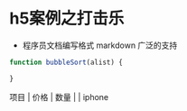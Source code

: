 # h5案例之打击乐

- 程序员文档编写格式 markdown 广泛的支持

``` javascript
function bubbleSort(alist) {

}
```

项目 | 价格 | 数量 |
| iphone